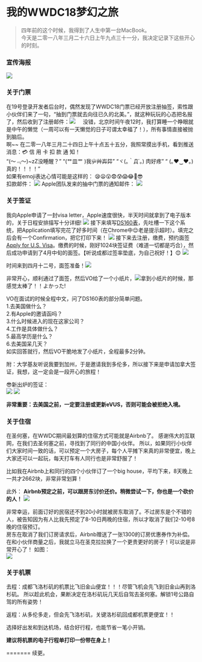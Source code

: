 # 我的WWDC18梦幻之旅

> 四年前的这个时候，我得到了人生中第一台MacBook。  
> 今天是二零一八年三月二十六日上午九点三十一分，我决定记录下这些开心的时刻。

### 宣传海报
![](images/wwdc18.png)

### 关于门票
在19号登录开发者后台时，偶然发现了WWDC18门票已经开放注册抽签，索性跟小伙伴们来了一句，“抽到门票就去向往已久的北美。”，就这种玩玩的心态把名报了，然后收到了注册邮件：![](images/03-19-2018-01.PNG)    
没错，北京时间午夜12时，我打算睡一个睁眼就是中午的懒觉（一周可以有一天懒觉的日子可谓太幸福了！），所有事情直接被抛到脑后。    
啊~~ 在二零一八年三月二十四日上午十点五十五分，我照常摸出手机，看到推送消息：💳 信 用 卡 扣 款 通 知！  
“(～﹃～)~zZ没睡醒？” “(艹皿艹 )我屮艸芔茻” “ヾ(｡｀Д´｡) 肉好疼” “ (｡♥‿♥｡)真的！！！！”     
如果有emoji表达心情可能是这样的： 😪😦😮😨😰😱😂🤣😎  
扣款邮件：
![](images/03-24-2018-01.JPG)
Apple团队发来的抽中门票的通知邮件：
![](images/03-24-2018-02.PNG)  

### 关于签证
我向Apple申请了一封visa letter，Apple速度很快，半天时间就拿到了电子版本的，关于日程安排描写十分详细!
![](images/visaLetter.JPG)
接下来填写[DS160表](https://ceac.state.gov/genniv/)，先吐槽一下这个系统，把Application填写完花了好多时间（在Chrome中😌老是提示超时）。填完之后会有一个Confirmation，把它打印下来！
![](images/DS160.JPG)
接下来去注册，缴费，预约面签[Apply for U.S. Visa](https://cgifederal.secure.force.com/)。缴费的时候，刚好1024块签证费（难道一切都是巧合），然后成功申请到了4月中旬的面签。【听说成都过签率垫底，为自己祝好！】😊
![](images/Confirmation.JPG)

时间来到四月十二号，面签准备！![](images/04-12-2018-01.JPG)   

非常开心，顺利通过了面签，然后VO给了一个小纸片，![](images/04-12-2018-02.JPG)拿到小纸片的时候，那感觉太棒了！！よかった!   

VO在面试的时候全程中文，问了DS160表的部分简单问题。   
1.去美国做什么？   
2.有Apple的邀请函吗？   
3.什么时候进入的现在这家公司？   
4.工作是具体做什么？   
5.最高学历是什么？    
6.去美国呆几天？     
如实回答就行，然后VO干脆地发了小纸片，全程最多2分钟。   

附：大学基友听说我要到加州，于是邀请我到多伦多，所以接下来是申请加拿大签证，我想，这一定会是一段开心的旅程！   

😎新出炉的签证：  
![](images/USA-visa.JPG)
![](images/Canada-visa.JPG)  

**非常重要：去美国之前，一定要注册或更新eVUS，否则可能会被拒绝入境。**

### 关于住宿  
在圣何塞，在WWDC期间最划算的住宿方式可能就是Airbnb了。
感谢伟大的互联网，在我们去圣何塞之前，寻找到了同行的中国小伙伴。
所以，如果同行小伙伴们大家时间一致的话，可以预定一个大房子，每个人平摊下来真的非常便宜，晚上大家还可以一起玩，每天打车有人同行也是非常舒服了！  

比如我在Airbnb上和同行的四个小伙伴订了一个big house，平均下来，8天晚上一共才2662块，非常非常划算！

此外：
**Airbnb预定之前，可以跟房东讨价还价。稍微尝试一下，你也是一个砍价的人！**
![](images/Airbnb.PNG)
   
非常幸运，前面订好的民宿还不到20小时就被房东取消了。不过房东是个不错的人，被告知因为有人比我先预定了8-10日两晚的住宿，所以才取消了我们2-10号8晚的住宿预订。   
房东在取消了我们订房请求后，Airbnb赠送了一张1300的订房优惠券作为补偿。在和小伙伴商量之后，我就立马在圣克拉拉换了一个更贵更好的房子！可以说是非常开心了！
如图：   
![](images/Airbnb_cancel.PNG)
   
### 关于机票
去程：成都飞洛杉矶的机票比飞旧金山便宜！！！尽管飞机会先飞到旧金山再到洛杉矶。
所以趁此机会，果断决定在洛杉矶玩几天后自驾去圣何塞。解锁1号公路自驾的所有姿势！

返程：从多伦多走，但会先飞洛杉矶，关键洛杉矶回成都机票更便宜！！

选择好出发和到达机场，结合好行程，也能节省一笔小开销。

**建议将机票的电子行程单打印一份带在身上！**

=======
续更。

